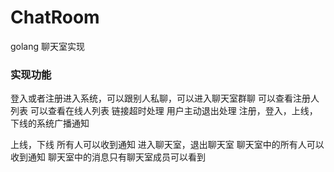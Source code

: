 # ChatRoom

golang 聊天室实现

### 实现功能

登入或者注册进入系统，可以跟别人私聊，可以进入聊天室群聊
可以查看注册人列表
可以查看在线人列表
链接超时处理
用户主动退出处理
注册，登入，上线，下线的系统广播通知

上线，下线 所有人可以收到通知
进入聊天室，退出聊天室 聊天室中的所有人可以收到通知
聊天室中的消息只有聊天室成员可以看到







